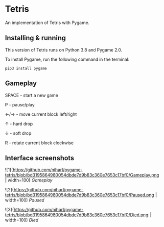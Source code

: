 # Tetris
An implementation of Tetris with Pygame.

## Installing & running
This version of Tetris runs on Python 3.8 and Pygame 2.0. 

To install Pygame, run the following command in the terminal:

```
pip3 install pygame
```

## Gameplay
SPACE - start a new game

P     - pause/play

←/→	  - move current block left/right

↑     - hard drop

↓     - soft drop

R     - rotate current block clockwise

## Interface screenshots
![1](https://github.com/niharl/pygame-tetris/blob/bd3195864980054dbde7d9b83c360e7653c17bf0/Gameplay.png | width=100)
*Gameplay*

![2](https://github.com/niharl/pygame-tetris/blob/bd3195864980054dbde7d9b83c360e7653c17bf0/Paused.png | width=100)
*Paused*

![3](https://github.com/niharl/pygame-tetris/blob/bd3195864980054dbde7d9b83c360e7653c17bf0/Died.png | width=100)
*Died*
